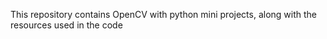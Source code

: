 This repository contains OpenCV with python mini projects, along with the resources used in the code
